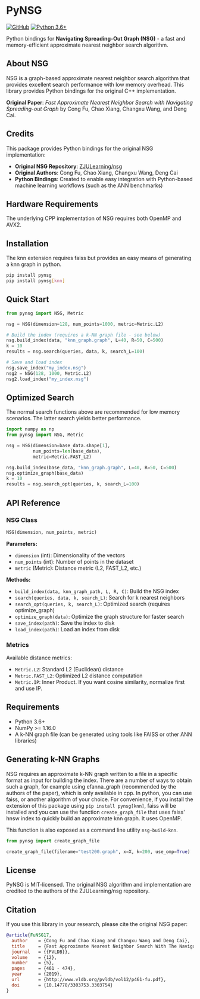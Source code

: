# PyNSG

[![GitHub](https://img.shields.io/github/license/twuebker/nsg)](https://github.com/twuebker/nsg/blob/master/LICENSE.lesser)
[![Python 3.6+](https://img.shields.io/badge/python-3.6+-blue.svg)](https://www.python.org/downloads/)

Python bindings for **Navigating Spreading-Out Graph (NSG)** - a fast and memory-efficient approximate nearest neighbor search algorithm.

## About NSG

NSG is a graph-based approximate nearest neighbor search algorithm that provides excellent search performance with low memory overhead. This library provides Python bindings for the original C++ implementation.

**Original Paper**: *Fast Approximate Nearest Neighbor Search with Navigating Spreading-out Graph* by Cong Fu, Chao Xiang, Changxu Wang, and Deng Cai.

## Credits

This package provides Python bindings for the original NSG implementation:
- **Original NSG Repository**: [ZJULearning/nsg](https://github.com/ZJULearning/nsg)
- **Original Authors**: Cong Fu, Chao Xiang, Changxu Wang, Deng Cai
- **Python Bindings**: Created to enable easy integration with Python-based machine learning workflows (such as the ANN benchmarks)

## Hardware Requirements

The underlying CPP implementation of NSG requires both OpenMP and AVX2.

## Installation

The knn extension requires faiss but provides an easy means of generating a knn graph in python.

```bash
pip install pynsg
pip install pynsg[knn]
```

## Quick Start

```python
from pynsg import NSG, Metric

nsg = NSG(dimension=128, num_points=1000, metric=Metric.L2)

# Build the index (requires a k-NN graph file - see below)
nsg.build_index(data, "knn_graph.graph", L=40, R=50, C=500)
k = 10
results = nsg.search(queries, data, k, search_L=100)

# Save and load index
nsg.save_index("my_index.nsg")
nsg2 = NSG(128, 1000, Metric.L2)
nsg2.load_index("my_index.nsg")
```

## Optimized Search 
The normal search functions above are recommended for low memory scenarios. The latter search yields better performance.

```python
import numpy as np
from pynsg import NSG, Metric

nsg = NSG(dimension=base_data.shape[1], 
          num_points=len(base_data), 
          metric=Metric.FAST_L2)

nsg.build_index(base_data, "knn_graph.graph", L=40, R=50, C=500)
nsg.optimize_graph(base_data)
k = 10
results = nsg.search_opt(queries, k, search_L=100)
```
## API Reference

### NSG Class

```python
NSG(dimension, num_points, metric)
```

**Parameters:**
- `dimension` (int): Dimensionality of the vectors
- `num_points` (int): Number of points in the dataset
- `metric` (Metric): Distance metric (L2, FAST_L2, etc.)

**Methods:**
- `build_index(data, knn_graph_path, L, R, C)`: Build the NSG index
- `search(queries, data, k, search_L)`: Search for k nearest neighbors
- `search_opt(queries, k, search_L)`: Optimized search (requires optimize_graph)
- `optimize_graph(data)`: Optimize the graph structure for faster search
- `save_index(path)`: Save the index to disk
- `load_index(path)`: Load an index from disk

### Metrics

Available distance metrics:
- `Metric.L2`: Standard L2 (Euclidean) distance
- `Metric.FAST_L2`: Optimized L2 distance computation
- `Metric.IP`: Inner Product. If you want cosine similarity, normalize first and use IP.

## Requirements

- Python 3.6+
- NumPy >= 1.16.0
- A k-NN graph file (can be generated using tools like FAISS or other ANN libraries)

## Generating k-NN Graphs

NSG requires an approximate k-NN graph written to a file in a specific format as input for building the index. There are a number of ways to obtain such a graph, for example using efanna_graph (recommended by the authors of the paper), which is only available in cpp. In python, you can use faiss, or another algorithm of your choice.
For convenience, if you install the extension of this package using `pip install pynsg[knn]`, faiss will be installed and you can use the function `create_graph_file` that uses faiss' hnsw index to quickly build an approximate knn graph. It uses OpenMP. 

This function is also exposed as a command line utility `nsg-build-knn`.

```python
from pynsg import create_graph_file

create_graph_file(filename="test200.graph", x=X, k=200, use_omp=True) 
```

## License

PyNSG is MIT-licensed.
The original NSG algorithm and implementation are credited to the authors of the ZJULearning/nsg repository.

## Citation

If you use this library in your research, please cite the original NSG paper:

```bibtex
@article{FuNSG17,
  author    = {Cong Fu and Chao Xiang and Changxu Wang and Deng Cai},
  title     = {Fast Approximate Nearest Neighbor Search With The Navigating Spreading-out Graphs},
  journal   = {{PVLDB}},
  volume    = {12},
  number    = {5},
  pages     = {461 - 474},
  year      = {2019},
  url       = {http://www.vldb.org/pvldb/vol12/p461-fu.pdf},
  doi       = {10.14778/3303753.3303754}
}
```
